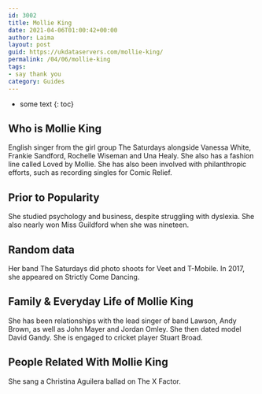 ```yaml
---
id: 3002
title: Mollie King
date: 2021-04-06T01:00:42+00:00
author: Laima
layout: post
guid: https://ukdataservers.com/mollie-king/
permalink: /04/06/mollie-king
tags:
- say thank you
category: Guides
---
```


* some text
{: toc}


## Who is Mollie King
                  
                  
                  
English singer from the girl group The Saturdays alongside Vanessa White, Frankie Sandford, Rochelle Wiseman and Una Healy. She also has a fashion line called Loved by Mollie. She has also been involved with philanthropic efforts, such as recording singles for Comic Relief.
                  
              
            
              
            
                
                
                
## Prior to Popularity
                  
                  
                  
She studied psychology and business, despite struggling with dyslexia. She also nearly won Miss Guildford when she was nineteen.
                  
              
            
              
            
                
                
                
## Random data
                  
                  
                  
Her band The Saturdays did photo shoots for Veet and T-Mobile. In 2017, she appeared on Strictly Come Dancing.
                  
              
            
              
            
                
                
                
## Family & Everyday Life of Mollie King
                  
                  
                  
She has been relationships with the lead singer of band Lawson, Andy Brown, as well as John Mayer and Jordan Omley. She then dated model David Gandy. She is engaged to cricket player Stuart Broad.
                  
              
            
              
            
                
                
                
## People Related With Mollie King
                  
                  
                  
She sang a Christina Aguilera ballad on The X Factor.
                  
              
            
              
            
                
              
            
              
              
            
            
              
            
          
          
          